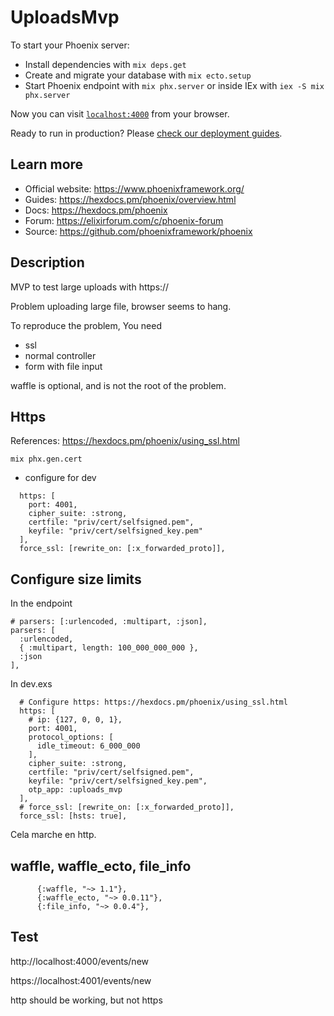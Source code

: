 # UploadsMvp

To start your Phoenix server:

  * Install dependencies with `mix deps.get`
  * Create and migrate your database with `mix ecto.setup`
  * Start Phoenix endpoint with `mix phx.server` or inside IEx with `iex -S mix phx.server`

Now you can visit [`localhost:4000`](http://localhost:4000) from your browser.

Ready to run in production? Please [check our deployment guides](https://hexdocs.pm/phoenix/deployment.html).

## Learn more

  * Official website: https://www.phoenixframework.org/
  * Guides: https://hexdocs.pm/phoenix/overview.html
  * Docs: https://hexdocs.pm/phoenix
  * Forum: https://elixirforum.com/c/phoenix-forum
  * Source: https://github.com/phoenixframework/phoenix

## Description

MVP to test large uploads with https://

Problem uploading large file, browser seems to hang.

To reproduce the problem, You need
* ssl
* normal controller
* form with file input

waffle is optional, and is not the root of the problem.

## Https

References: https://hexdocs.pm/phoenix/using_ssl.html

```
mix phx.gen.cert
```

* configure for dev

```
  https: [
    port: 4001,
    cipher_suite: :strong,
    certfile: "priv/cert/selfsigned.pem",
    keyfile: "priv/cert/selfsigned_key.pem"
  ],
  force_ssl: [rewrite_on: [:x_forwarded_proto]],
```

## Configure size limits

In the endpoint

    # parsers: [:urlencoded, :multipart, :json],
    parsers: [
      :urlencoded,
      { :multipart, length: 100_000_000_000 },
      :json
    ],

In dev.exs

```
  # Configure https: https://hexdocs.pm/phoenix/using_ssl.html
  https: [
    # ip: {127, 0, 0, 1},
    port: 4001,
    protocol_options: [
      idle_timeout: 6_000_000
    ],
    cipher_suite: :strong,
    certfile: "priv/cert/selfsigned.pem",
    keyfile: "priv/cert/selfsigned_key.pem",
    otp_app: :uploads_mvp
  ],
  # force_ssl: [rewrite_on: [:x_forwarded_proto]],
  force_ssl: [hsts: true],
```

Cela marche en http.

## waffle, waffle_ecto, file_info

```
      {:waffle, "~> 1.1"},
      {:waffle_ecto, "~> 0.0.11"},
      {:file_info, "~> 0.0.4"},
```

## Test

http://localhost:4000/events/new

https://localhost:4001/events/new

http should be working, but not https
